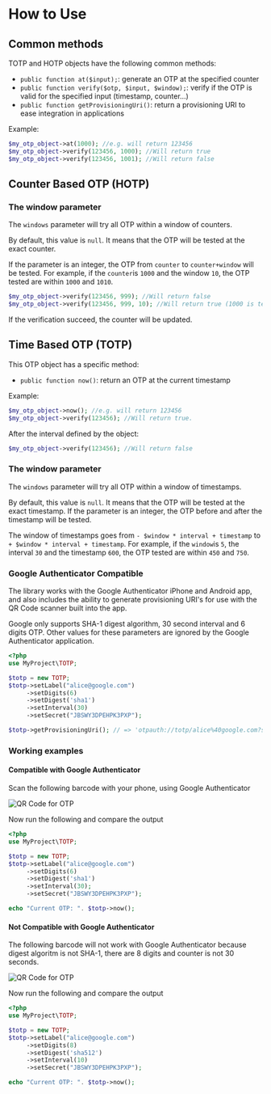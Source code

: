 # How to Use

## Common methods

TOTP and HOTP objects have the following common methods:

* ```public function at($input);```: generate an OTP at the specified counter
* ```public function verify($otp, $input, $window);```: verify if the OTP is valid for the specified input (timestamp, counter...)
* ```public function getProvisioningUri()```: return a provisioning URI to ease integration in applications

Example:

```php
$my_otp_object->at(1000); //e.g. will return 123456
$my_otp_object->verify(123456, 1000); //Will return true
$my_otp_object->verify(123456, 1001); //Will return false
```

## Counter Based OTP (HOTP)

### The window parameter

The `windows` parameter will try all OTP within a window of counters.

By default, this value is `null`. It means that the OTP will be tested at the exact counter.

If the parameter is an integer, the OTP from `counter` to `counter+window` will be tested.
For example, if the `counter`is `1000` and the window `10`, the OTP tested are within `1000` and `1010`.

```php
$my_otp_object->verify(123456, 999); //Will return false
$my_otp_object->verify(123456, 999, 10); //Will return true (1000 is tested)
```

If the verification succeed, the counter will be updated.

## Time Based OTP (TOTP)

This OTP object has a specific method:

* ```public function now()```: return an OTP at the current timestamp

Example:

```php
$my_otp_object->now(); //e.g. will return 123456
$my_otp_object->verify(123456); //Will return true.
```
    
After the interval defined by the object:

```php
$my_otp_object->verify(123456); //Will return false
```

### The window parameter

The `windows` parameter will try all OTP within a window of timestamps.

By default, this value is `null`. It means that the OTP will be tested at the exact timestamp.
If the parameter is an integer, the OTP before and after the timestamp will be tested.

The window of timestamps goes from `- $window * interval + timestamp` to `+ $window * interval + timestamp`. For example, if the `window`is `5`, the interval `30` and the timestamp `600`, the OTP tested are within `450` and `750`.

### Google Authenticator Compatible

The library works with the Google Authenticator iPhone and Android app, and also
includes the ability to generate provisioning URI's for use with the QR Code scanner
built into the app.

Google only supports SHA-1 digest algorithm, 30 second interval and 6 digits OTP. Other values for these parameters are ignored by the Google Authenticator application.

```php
<?php
use MyProject\TOTP;

$totp = new TOTP;
$totp->setLabel("alice@google.com")
     ->setDigits(6)
     ->setDigest('sha1')
     ->setInterval(30)
     ->setSecret("JBSWY3DPEHPK3PXP");

$totp->getProvisioningUri(); // => 'otpauth://totp/alice%40google.com?secret=JBSWY3DPEHPK3PXP'
```

### Working examples

#### Compatible with Google Authenticator

Scan the following barcode with your phone, using Google Authenticator

![QR Code for OTP](http://chart.apis.google.com/chart?cht=qr&chs=250x250&chl=otpauth%3A%2F%2Ftotp%2FMy%2520Big%2520Compagny%3Aalice%2540google.com%3Fsecret%3DJBSWY3DPEHPK3PXP%26issuer%3DMy%2520Big%2520Compagny)

Now run the following and compare the output

```php
<?php
use MyProject\TOTP;

$totp = new TOTP;
$totp->setLabel("alice@google.com")
     ->setDigits(6)
     ->setDigest('sha1')
     ->setInterval(30);
     ->setSecret("JBSWY3DPEHPK3PXP");

echo "Current OTP: ". $totp->now();
```

#### Not Compatible with Google Authenticator

The following barcode will not work with Google Authenticator because digest algoritm is not SHA-1, there are 8 digits and counter is not 30 seconds.

![QR Code for OTP](http://chart.apis.google.com/chart?cht=qr&chs=250x250&chl=otpauth%3A%2F%2Ftotp%2FMy%2520Big%2520Compagny%3Aalice%2540google.com%3Falgorithm%3Dsha512%26digits%3D8%26period%3D10%26secret%3DJBSWY3DPEHPK3PXP%26issuer%3DMy%2520Big%2520Compagny)

Now run the following and compare the output

```php
<?php
use MyProject\TOTP;

$totp = new TOTP;
$totp->setLabel("alice@google.com")
     ->setDigits(8)
     ->setDigest('sha512')
     ->setInterval(10)
     ->setSecret("JBSWY3DPEHPK3PXP");

echo "Current OTP: ". $totp->now();
```
